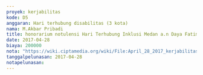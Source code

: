 ```yaml
---
proyek: kerjabilitas
kode: D5
anggaran: Hari terhubung disabilitas (3 kota)
nama: M.Akbar Pribadi
title: honorarium notulensi Hari Terhubung Inklusi Medan a.n Daya Fatima
date: 2017-04-28
biaya: 200000
nota: "https://wiki.ciptamedia.org/wiki/File:April_28_2017_kerjabilitas_D5_fee_notulen_akbar.jpg"
tanggalpelunasan: 2017-04-28
notapelunasan:
---
```

